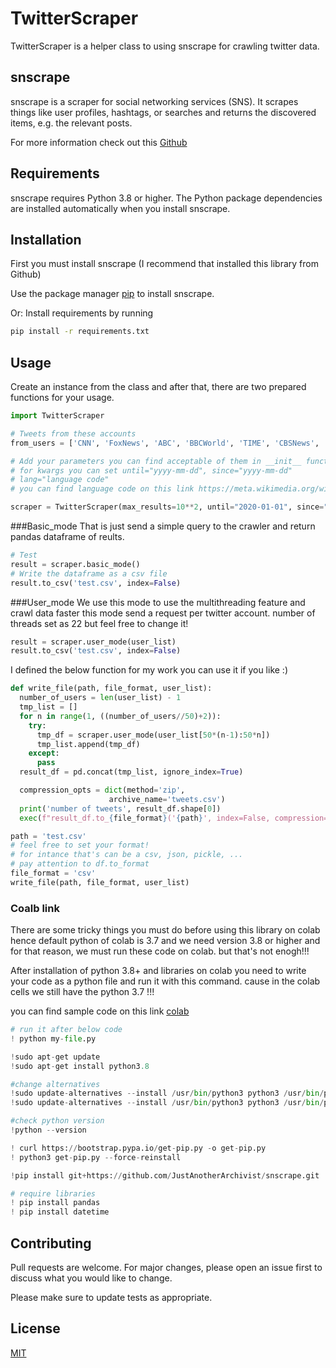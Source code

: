 # TwitterScraper

TwitterScraper is a helper class to using snscrape for crawling twitter data.

## snscrape

snscrape is a scraper for social networking services (SNS). It scrapes things like user profiles, hashtags, or searches and returns the discovered items, e.g. the relevant posts.

For more information check out this [Github](https://github.com/JustAnotherArchivist/snscrape)

## Requirements
snscrape requires Python 3.8 or higher. The Python package dependencies are installed automatically when you install snscrape.

## Installation

First you must install snscrape (I recommend that installed this library from Github)

Use the package manager [pip](https://pip.pypa.io/en/stable/) to install snscrape.

Or:
Install requirements by running 
```bash
pip install -r requirements.txt
```


## Usage
Create an instance from the class and after that, there are two prepared functions for your usage.

```python
import TwitterScraper

# Tweets from these accounts
from_users = ['CNN', 'FoxNews', 'ABC', 'BBCWorld', 'TIME', 'CBSNews', 'NBCNews', 'MSNBC','nytimes','washingtonpost']

# Add your parameters you can find acceptable of them in __init__ function
# for kwargs you can set until="yyyy-mm-dd", since="yyyy-mm-dd"
# lang="language code" 
# you can find language code on this link https://meta.wikimedia.org/wiki/Template:List_of_language_names_ordered_by_code

scraper = TwitterScraper(max_results=10**2, until="2020-01-01", since="2019-01-01", lang="en", from_users=from_users, with_replies=False)

```

###Basic_mode
That is just send a simple query to the crawler and return pandas dataframe of reults.

```python
# Test
result = scraper.basic_mode()
# Write the dataframe as a csv file
result.to_csv('test.csv', index=False)

```

###User_mode
We use this mode to use the multithreading feature and crawl data faster
this mode send a request per twitter account. number of threads set as 22 but feel free to change it!

```python
result = scraper.user_mode(user_list)
result.to_csv('test.csv', index=False)
```
I defined the below function for my work you can use it if you like :)

```python
def write_file(path, file_format, user_list):
  number_of_users = len(user_list) - 1
  tmp_list = []
  for n in range(1, ((number_of_users//50)+2)):
    try:
      tmp_df = scraper.user_mode(user_list[50*(n-1):50*n])
      tmp_list.append(tmp_df)
    except:
      pass
  result_df = pd.concat(tmp_list, ignore_index=True)

  compression_opts = dict(method='zip',
                      archive_name='tweets.csv')
  print('number of tweets', result_df.shape[0])
  exec(f"result_df.to_{file_format}('{path}', index=False, compression=compression_opts)")

path = 'test.csv'
# feel free to set your format!
# for intance that's can be a csv, json, pickle, ...
# pay attention to df.to_format
file_format = 'csv'
write_file(path, file_format, user_list)

```
### Coalb link
There are some tricky things you must do before using this library on colab
hence default python of colab is 3.7 and we need version 3.8 or higher and for that reason, we must run these code on colab. but that's not enogh!!!


After installation of python 3.8+ and libraries on colab you need to write your code as a python file and run it with this command. cause in the colab cells we still have the python 3.7 !!!

you can find sample code on this link [colab](https://colab.research.google.com/drive/18jcZ9GGw033ZwxSO8rB5iGawKQWwAGU2?usp=sharing)

```python
# run it after below code
! python my-file.py
```

```python
!sudo apt-get update 
!sudo apt-get install python3.8

#change alternatives
!sudo update-alternatives --install /usr/bin/python3 python3 /usr/bin/python3.7 1
!sudo update-alternatives --install /usr/bin/python3 python3 /usr/bin/python3.8 2

#check python version
!python --version

! curl https://bootstrap.pypa.io/get-pip.py -o get-pip.py 
! python3 get-pip.py --force-reinstall 

!pip install git+https://github.com/JustAnotherArchivist/snscrape.git

# require libraries
! pip install pandas 
! pip install datetime

```


## Contributing
Pull requests are welcome. For major changes, please open an issue first to discuss what you would like to change.

Please make sure to update tests as appropriate.

## License
[MIT](https://choosealicense.com/licenses/mit/)
